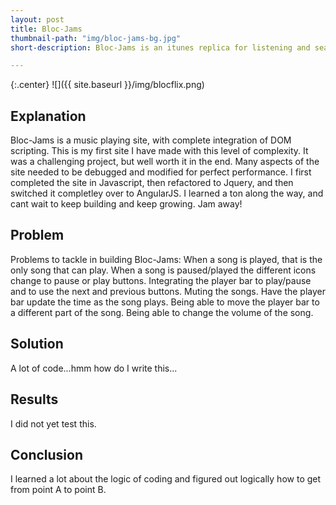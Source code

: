 ```yaml
---
layout: post
title: Bloc-Jams
thumbnail-path: "img/bloc-jams-bg.jpg"
short-description: Bloc-Jams is an itunes replica for listening and searching through albums and music.

---
```


{:.center}
![]({{ site.baseurl }}/img/blocflix.png)

## Explanation

Bloc-Jams is a music playing site, with complete integration of DOM scripting. This is my first site I have made with this level of complexity. It was a challenging project, but well worth it in the end. Many aspects of the site needed to be debugged and modified for perfect performance. I first completed the site in Javascript, then refactored to Jquery, and then switched it completley over to AngularJS. I learned a ton along the way, and cant wait to keep building and keep growing. Jam away!

## Problem

Problems to tackle in building Bloc-Jams: 
When a song is played, that is the only song that can play.
When a song is paused/played the different icons change to pause or play buttons.
Integrating the player bar to play/pause and to use the next and previous buttons.
Muting the songs.
Have the player bar update the time as the song plays.
Being able to move the player bar to a different part of the song.
Being able to change the volume of the song.


## Solution

A lot of code...hmm how do I write this...

## Results

I did not yet test this. 

## Conclusion

I learned a lot about the logic of coding and figured out logically how to get from point A to point B.
